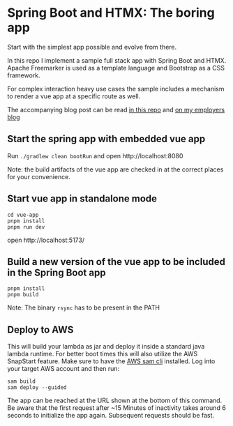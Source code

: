 # Spring Boot and HTMX: The boring app

Start with the simplest app possible and evolve from there.

In this repo I implement a sample full stack app with Spring Boot and HTMX.
Apache Freemarker is used as a template language and Bootstrap as a CSS framework.

For complex interaction heavy use cases the sample includes a mechanism to render a vue app at a specific route as well.

The accompanying blog post can be read [in this repo](docs/article_part_1.md)
and [on my employers blog](https://www.codecentric.de/wissens-hub/blog/spring-boot-and-htmx-the-boring-app)

## Start the spring app with embedded vue app

Run `./gradlew clean bootRun` and open http://localhost:8080

Note: the build artifacts of the vue app are checked in at the correct places for your convenience.

## Start vue app in standalone mode

```shell
cd vue-app
pnpm install
pnpm run dev
```

open http://localhost:5173/

## Build a new version of the vue app to be included in the Spring Boot app

```shell
pnpm install
pnpm build
```

Note: The binary `rsync` has to be present in the PATH

## Deploy to AWS

This will build your lambda as jar and deploy it inside a standard java lambda runtime. For better boot times this will
also utilize the AWS SnapStart feature. Make sure to have
the [AWS sam cli](https://docs.aws.amazon.com/serverless-application-model/latest/developerguide/install-sam-cli.html#install-sam-cli-instructions)
installed. Log into your target AWS account and then run:

```shell
sam build
sam deploy --guided
```

The app can be reached at the URL shown at the bottom of this command.
Be aware that the first request after ~15 Minutes of inactivity takes around 6 seconds to initialize the app again.
Subsequent requests should be fast.
